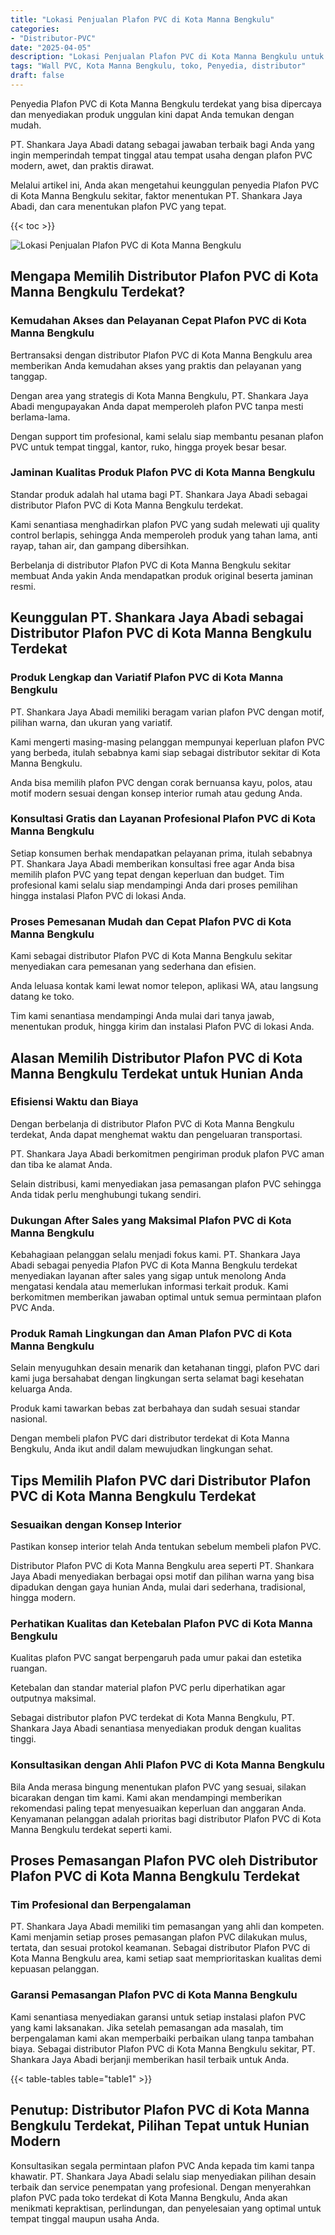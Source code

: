 ```yaml
---
title: "Lokasi Penjualan Plafon PVC di Kota Manna Bengkulu"
categories: 
- "Distributor-PVC"
date: "2025-04-05"
description: "Lokasi Penjualan Plafon PVC di Kota Manna Bengkulu untuk rumah, kantor, serta gerai. Material unggulan, variasi motif, variasi warna modern, dengan layanan penempatan dikerjakan oleh tenaga ahli ahli dan jaminan resmi!|Jasa penjualan Plafon PVC di Kota Manna Bengkulu untuk keperluan hunian, kantor, atau ritel, beserta panel unggulan dan penempatan oleh teknisi berpengalaman serta jaminan resmi.|Pilihan Plafon PVC di Kota Manna Bengkulu yang andal untuk hunian, office, dan ritel, dengan material terbaik dan instalasi oleh teknisi ahli dan jaminan resmi.|Penjualan Plafon PVC di Kota Manna Bengkulu bagi tempat tinggal, kantor, serta gerai, beserta panel terbaik dan pemasangan oleh tenaga ahli ahli, disertai beserta jaminan resmi.}"
tags: "Wall PVC, Kota Manna Bengkulu, toko, Penyedia, distributor"
draft: false
---
```


Penyedia Plafon PVC di Kota Manna Bengkulu terdekat yang bisa dipercaya dan menyediakan produk unggulan kini dapat Anda temukan dengan mudah.

PT. Shankara Jaya Abadi datang sebagai jawaban terbaik bagi Anda yang ingin memperindah tempat tinggal atau tempat usaha dengan plafon PVC modern, awet, dan praktis dirawat.

Melalui artikel ini, Anda akan mengetahui keunggulan penyedia Plafon PVC di Kota Manna Bengkulu sekitar, faktor menentukan PT. Shankara Jaya Abadi, dan cara menentukan plafon PVC yang tepat.

{{< toc >}}

![Lokasi Penjualan Plafon PVC di Kota Manna Bengkulu](/images/Distributor-PVC/Lokasi-Penjualan-Plafon-PVC-di-Kota-Manna-Bengkulu.png)


## Mengapa Memilih Distributor Plafon PVC di Kota Manna Bengkulu Terdekat?

### Kemudahan Akses dan Pelayanan Cepat Plafon PVC di Kota Manna Bengkulu

Bertransaksi dengan distributor Plafon PVC di Kota Manna Bengkulu area memberikan Anda kemudahan akses yang praktis dan pelayanan yang tanggap.

Dengan area yang strategis di Kota Manna Bengkulu, PT. Shankara Jaya Abadi mengupayakan Anda dapat memperoleh plafon PVC tanpa mesti berlama-lama.

Dengan support tim profesional, kami selalu siap membantu pesanan plafon PVC untuk tempat tinggal, kantor, ruko, hingga proyek besar besar.

### Jaminan Kualitas Produk Plafon PVC di Kota Manna Bengkulu

Standar produk adalah hal utama bagi PT. Shankara Jaya Abadi sebagai distributor Plafon PVC di Kota Manna Bengkulu terdekat.

Kami senantiasa menghadirkan plafon PVC yang sudah melewati uji quality control berlapis, sehingga Anda memperoleh produk yang tahan lama, anti rayap, tahan air, dan gampang dibersihkan.

Berbelanja di distributor Plafon PVC di Kota Manna Bengkulu sekitar membuat Anda yakin Anda mendapatkan produk original beserta jaminan resmi.

## Keunggulan PT. Shankara Jaya Abadi sebagai Distributor Plafon PVC di Kota Manna Bengkulu Terdekat

### Produk Lengkap dan Variatif Plafon PVC di Kota Manna Bengkulu

PT. Shankara Jaya Abadi memiliki beragam varian plafon PVC dengan motif, pilihan warna, dan ukuran yang variatif.

Kami mengerti masing-masing pelanggan mempunyai keperluan plafon PVC yang berbeda, itulah sebabnya kami siap sebagai distributor sekitar di Kota Manna Bengkulu.

Anda bisa memilih plafon PVC dengan corak bernuansa kayu, polos, atau motif modern sesuai dengan konsep interior rumah atau gedung Anda.

### Konsultasi Gratis dan Layanan Profesional Plafon PVC di Kota Manna Bengkulu

Setiap konsumen berhak mendapatkan pelayanan prima, itulah sebabnya PT. Shankara Jaya Abadi memberikan konsultasi free agar Anda bisa memilih plafon PVC yang tepat dengan keperluan dan budget. Tim profesional kami selalu siap mendampingi Anda dari proses pemilihan hingga instalasi Plafon PVC di lokasi Anda.

### Proses Pemesanan Mudah dan Cepat Plafon PVC di Kota Manna Bengkulu

Kami sebagai distributor Plafon PVC di Kota Manna Bengkulu sekitar menyediakan cara pemesanan yang sederhana dan efisien.

Anda leluasa kontak kami lewat nomor telepon, aplikasi WA, atau langsung datang ke toko.

Tim kami senantiasa mendampingi Anda mulai dari tanya jawab, menentukan produk, hingga kirim dan instalasi Plafon PVC di lokasi Anda.

## Alasan Memilih Distributor Plafon PVC di Kota Manna Bengkulu Terdekat untuk Hunian Anda

### Efisiensi Waktu dan Biaya

Dengan berbelanja di distributor Plafon PVC di Kota Manna Bengkulu terdekat, Anda dapat menghemat waktu dan pengeluaran transportasi.

PT. Shankara Jaya Abadi berkomitmen pengiriman produk plafon PVC aman dan tiba ke alamat Anda.

Selain distribusi, kami menyediakan jasa pemasangan plafon PVC sehingga Anda tidak perlu menghubungi tukang sendiri.

### Dukungan After Sales yang Maksimal Plafon PVC di Kota Manna Bengkulu

Kebahagiaan pelanggan selalu menjadi fokus kami. PT. Shankara Jaya Abadi sebagai penyedia Plafon PVC di Kota Manna Bengkulu terdekat menyediakan layanan after sales yang sigap untuk menolong Anda mengatasi kendala atau memerlukan informasi terkait produk. Kami berkomitmen memberikan jawaban optimal untuk semua permintaan plafon PVC Anda.

### Produk Ramah Lingkungan dan Aman Plafon PVC di Kota Manna Bengkulu

Selain menyuguhkan desain menarik dan ketahanan tinggi, plafon PVC dari kami juga bersahabat dengan lingkungan serta selamat bagi kesehatan keluarga Anda.

Produk kami tawarkan bebas zat berbahaya dan sudah sesuai standar nasional.

Dengan membeli plafon PVC dari distributor terdekat di Kota Manna Bengkulu, Anda ikut andil dalam mewujudkan lingkungan sehat.

## Tips Memilih Plafon PVC dari Distributor Plafon PVC di Kota Manna Bengkulu Terdekat

### Sesuaikan dengan Konsep Interior

Pastikan konsep interior telah Anda tentukan sebelum membeli plafon PVC.

Distributor Plafon PVC di Kota Manna Bengkulu area seperti PT. Shankara Jaya Abadi menyediakan berbagai opsi motif dan pilihan warna yang bisa dipadukan dengan gaya hunian Anda, mulai dari sederhana, tradisional, hingga modern.

### Perhatikan Kualitas dan Ketebalan Plafon PVC di Kota Manna Bengkulu

Kualitas plafon PVC sangat berpengaruh pada umur pakai dan estetika ruangan.

Ketebalan dan standar material plafon PVC perlu diperhatikan agar outputnya maksimal.

Sebagai distributor plafon PVC terdekat di Kota Manna Bengkulu, PT. Shankara Jaya Abadi senantiasa menyediakan produk dengan kualitas tinggi.

### Konsultasikan dengan Ahli Plafon PVC di Kota Manna Bengkulu

Bila Anda merasa bingung menentukan plafon PVC yang sesuai, silakan bicarakan dengan tim kami. Kami akan mendampingi memberikan rekomendasi paling tepat menyesuaikan keperluan dan anggaran Anda. Kenyamanan pelanggan adalah prioritas bagi distributor Plafon PVC di Kota Manna Bengkulu terdekat seperti kami.

## Proses Pemasangan Plafon PVC oleh Distributor Plafon PVC di Kota Manna Bengkulu Terdekat

### Tim Profesional dan Berpengalaman

PT. Shankara Jaya Abadi memiliki tim pemasangan yang ahli dan kompeten. Kami menjamin setiap proses pemasangan plafon PVC dilakukan mulus, tertata, dan sesuai protokol keamanan. Sebagai distributor Plafon PVC di Kota Manna Bengkulu area, kami setiap saat memprioritaskan kualitas demi kepuasan pelanggan.

### Garansi Pemasangan Plafon PVC di Kota Manna Bengkulu

Kami senantiasa menyediakan garansi untuk setiap instalasi plafon PVC yang kami laksanakan. Jika setelah pemasangan ada masalah, tim berpengalaman kami akan memperbaiki perbaikan ulang tanpa tambahan biaya. Sebagai distributor Plafon PVC di Kota Manna Bengkulu sekitar, PT. Shankara Jaya Abadi berjanji memberikan hasil terbaik untuk Anda.

{{< table-tables table="table1" >}}

## Penutup: Distributor Plafon PVC di Kota Manna Bengkulu Terdekat, Pilihan Tepat untuk Hunian Modern

Konsultasikan segala permintaan plafon PVC Anda kepada tim kami tanpa khawatir. PT. Shankara Jaya Abadi selalu siap menyediakan pilihan desain terbaik dan service penempatan yang profesional. Dengan menyerahkan plafon PVC pada toko terdekat di Kota Manna Bengkulu, Anda akan menikmati kepraktisan, perlindungan, dan penyelesaian yang optimal untuk tempat tinggal maupun usaha Anda.